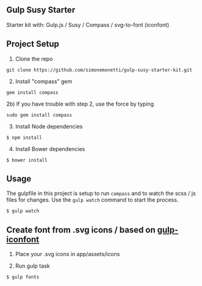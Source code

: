 ## Gulp Susy Starter 

Starter kit with: Gulp.js / Susy / Compass / svg-to-font (iconfont)

## Project Setup  

1) Clone the repo 

~~~
git clone https://github.com/simonemonetti/gulp-susy-starter-kit.git
~~~

2) Install "compass" gem
~~~
gem install compass
~~~

2b) If you have trouble with step 2, use the force by typing
~~~
sudo gem install compass
~~~

3) Install Node dependencies 

~~~
$ npm install
~~~

4) Install Bower dependencies

~~~
$ bower install
~~~

## Usage 

The gulpfile in this project is setup to run `compass` and to watch the scss / js files for changes. 
Use the `gulp watch` command to start the process. 

~~~
$ gulp watch
~~~

## Create font from .svg icons / based on [gulp-iconfont](https://github.com/nfroidure/gulp-iconfont)

1. Place your .svg icons in app/assets/icons

2. Run gulp task

~~~
$ gulp fonts
~~~